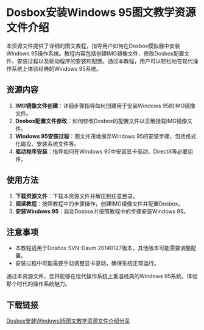 # Dosbox安装Windows 95图文教学资源文件介绍

本资源文件提供了详细的图文教程，指导用户如何在Dosbox模拟器中安装Windows 95操作系统。教程内容包括创建IMG镜像文件、修改Dosbox配置文件、安装过程以及驱动程序的安装和配置。通过本教程，用户可以轻松地在现代操作系统上体验经典的Windows 95系统。

## 资源内容

1. **IMG镜像文件创建**：详细步骤指导如何创建用于安装Windows 95的IMG镜像文件。
2. **Dosbox配置文件修改**：如何修改Dosbox的配置文件以正确挂载IMG镜像文件。
3. **Windows 95安装过程**：图文并茂地展示Windows 95的安装步骤，包括格式化磁盘、安装系统文件等。
4. **驱动程序安装**：指导如何在Windows 95中安装显卡驱动、DirectX等必要组件。

## 使用方法

1. **下载资源文件**：下载本资源文件并解压到任意目录。
2. **阅读教程**：按照教程中的步骤操作，创建IMG镜像文件并配置Dosbox。
3. **安装Windows 95**：启动Dosbox并按照教程中的步骤安装Windows 95。

## 注意事项

- 本教程适用于Dosbox SVN-Daum 20140127版本，其他版本可能需要调整配置。
- 安装过程中可能需要手动调整显卡驱动，确保系统正常运行。

通过本资源文件，您将能够在现代操作系统上重温经典的Windows 95系统，体验那个时代的操作系统魅力。

## 下载链接

[Dosbox安装Windows95图文教学资源文件介绍分享](https://pan.quark.cn/s/11ce98e4af6e)